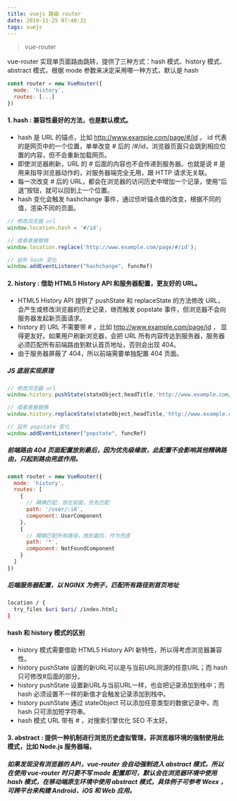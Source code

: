 ```yaml
---
title: vuejs 路由 router
date: 2019-11-25 07:40:31
tags: vuejs
---
```


> vue-router

<!-- more -->

vue-router 实现单页面路由跳转，提供了三种方式：hash 模式、history 模式、abstract 模式，根据 mode 参数来决定采用哪一种方式，默认是 hash
```js
const router = new VueRouter({
  mode: 'history',
  routes: [...]
})
```

#### 1. hash : 兼容性最好的方法，也是默认模式。
- hash 是 URL 的锚点，比如 http://www.example.com/page/#/id 。 id 代表的是网页中的一个位置，单单改变 # 后的 /#/id，浏览器页面只会跳到相应位置的内容，但不会重新加载网页。
- 即使浏览器刷新，URL 的 # 后面的内容也不会传递到服务器。也就是说 # 是用来指导浏览器动作的，对服务器端完全无用，跟 HTTP 请求无关联。
- 每一次改变 # 后的 URL，都会在浏览器的访问历史中增加一个记录，使用“后退”按钮，就可以回到上一个位置。
- hash 变化会触发 hashchange 事件，通过侦听锚点值的改变，根据不同的值，渲染不同的页面。

```js
// 修改浏览器 url
window.location.hash = '#/id';

// 或者直接替换
window.location.replace('http://www.example.com/page/#/id');

// 监听 hash 变化
window.addEventListener("hashchange", funcRef)

```


#### 2. history : 借助 HTML5 History API 和服务器配置，更友好的 URL。
- HTML5 History API 提供了 pushState 和 replaceState 的方法修改 URL，会产生或修改浏览器的历史记录，继而触发 popstate 事件，但浏览器不会向服务器发起新页面请求。
- history 的 URL 不需要带 # ，比如 http://www.example.com/page/id ， 显得更友好。如果用户刷新浏览器，会把 URL 所有内容传达到服务器，服务器必须匹配所有前端路由到默认首页地址，否则会出现 404。
- 由于服务器屏蔽了 404，所以前端需要单独配置 404 页面。


##### JS 底层实现原理
```js
// 修改浏览器 url
window.history.pushState(stateObject,headTitle,'http://www.example.com/page/id');

// 或者直接替换
window.history.replaceState(stateObject,headTitle,'http://www.example.com/page/id');

// 监听 popstate 变化
window.addEventListener("popstate", funcRef)
```

##### 前端路由 404 页面配置放到最后，因为优先级缘故，此配置不会影响其他精确路由，只起到路由兜底作用。 
```js
const router = new VueRouter({
  mode: 'history',
  routes: [
    {
      // 精确匹配，放在前面，优先匹配
      path: '/user/:id',
      component: UserComponent
    },
    { 
      // 模糊匹配所有路径，放到最后，作为兜底
      path: '*', 
      component: NotFoundComponent 
    }
  ]
})

```

##### 后端服务器配置，以 NGINX 为例子，匹配所有路径到首页地址
```sh
location / {
  try_files $uri $uri/ /index.html;
}
```


#### hash 和 history 模式的区别
- history 模式需要借助 HTML5 History API 新特性，所以得考虑浏览器兼容性。
- history pushState 设置的新URL可以是与当前URL同源的任意URL；而 hash 只可修改#后面的部分。
- history pushState 设置新URL与当前URL一样，也会把记录添加到栈中；而 hash 必须设置不一样的新值才会触发记录添加到栈中。
- history pushState 通过 stateObject 可以添加任意类型的数据记录中，而 hash 只可添加短字符串。
- hash 模式 URL 带有 # ，对搜索引擎优化 SEO 不太好。




#### 3. abstract : 提供一种机制进行浏览历史虚拟管理，非浏览器环境的强制使用此模式，比如 Node.js 服务器端，
##### 如果发现没有浏览器的 API，vue-router 会自动强制进入 abstract 模式，所以 在使用 vue-router 时只要不写 mode 配置即可，默认会在浏览器环境中使用 hash 模式，在移动端原生环境中使用 abstract 模式，具体例子可参考 Weex ，可跨平台来构建 Android、iOS 和 Web 应用。
